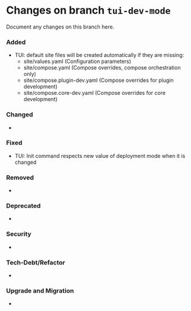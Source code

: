 # Changes on branch `tui-dev-mode`
Document any changes on this branch here.
### Added
- TUI: default site files will be created automatically if they are missing:
  - site/values.yaml (Configuration parameters)
  - site/compose.yaml (Compose overrides, compose orchestration only)
  - site/compose.plugin-dev.yaml (Compose overrides for plugin development)
  - site/compose.core-dev.yaml (Compose overrides for core development)

### Changed
- 

### Fixed
- TUI: Init command respects new value of deployment mode when it is changed

### Removed
- 

### Deprecated
- 

### Security
- 

### Tech-Debt/Refactor
- 

### Upgrade and Migration
- 
